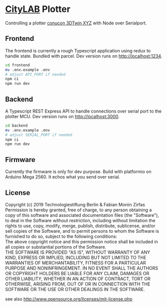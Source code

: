 # [CityLAB](https://citylab-berlin.org/) Plotter

Controlling a plotter [conucon 3DTwin XYZ](https://www.conucon.de/openbuilds/3dtwin-xyz-linearfuehrung-500x500m-mit-usb-cnc-schrittmotor-steuerung-und-software_2000006_1076) with Node over Serialport.  

## Frontend

The frontend is currently a rough Typescript application using redux to handle state. Bundled with parcel. Dev version runs on [http://localhost:1234](http://localhost:1234).


```bash
cd frontend
mv .env.example .env
# adjust API_PORT if needed
npm ci
npm run dev
```

## Backend

A Typescript REST Express API to handle connections over serial port to the plotter MCU.  Dev version runs on [http://localhost:3000](http://localhost:3000).

```bash
cd backend
mv .env.example .env
# adjust SERIAL_PORT if needed
npm ci
npm run dev
```

## Firmware

Currently the firmware is only for dev purpose. Build with platformio on Arduino Mega 2560. It echos what you send over serial.

## License

Copyright (c)  2019 Technologiestiftung Berlin & Fabian Morón Zirfas  
Permission is hereby granted, free of charge, to any person obtaining a copy of this software and associated documentation files (the "Software"), to deal in the Software  without restriction, including without limitation the rights to use, copy, modify, merge, publish, distribute, sublicense, and/or sell copies of the Software, and to  permit persons to whom the Software is furnished to do so, subject to the following conditions:  
The above copyright notice and this permission notice shall be included in all copies or substantial portions of the Software.  
THE SOFTWARE IS PROVIDED "AS IS", WITHOUT WARRANTY OF ANY KIND, EXPRESS OR IMPLIED, INCLUDING BUT NOT LIMITED TO THE WARRANTIES OF MERCHANTABILITY, FITNESS FOR A  PARTICULAR PURPOSE AND NONINFRINGEMENT. IN NO EVENT SHALL THE AUTHORS OR COPYRIGHT HOLDERS BE LIABLE FOR ANY CLAIM, DAMAGES OR OTHER LIABILITY, WHETHER IN AN ACTION OF  CONTRACT, TORT OR OTHERWISE, ARISING FROM, OUT OF OR IN CONNECTION WITH THE SOFTWARE OR THE USE OR OTHER DEALINGS IN THE SOFTWARE.  

see also http://www.opensource.org/licenses/mit-license.php

